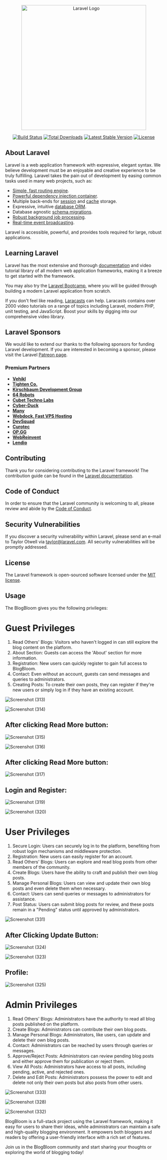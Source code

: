 <p align="center"><a href="https://laravel.com" target="_blank"><img src="https://raw.githubusercontent.com/laravel/art/master/logo-lockup/5%20SVG/2%20CMYK/1%20Full%20Color/laravel-logolockup-cmyk-red.svg" width="400" alt="Laravel Logo"></a></p>

<p align="center">
<a href="https://github.com/laravel/framework/actions"><img src="https://github.com/laravel/framework/workflows/tests/badge.svg" alt="Build Status"></a>
<a href="https://packagist.org/packages/laravel/framework"><img src="https://img.shields.io/packagist/dt/laravel/framework" alt="Total Downloads"></a>
<a href="https://packagist.org/packages/laravel/framework"><img src="https://img.shields.io/packagist/v/laravel/framework" alt="Latest Stable Version"></a>
<a href="https://packagist.org/packages/laravel/framework"><img src="https://img.shields.io/packagist/l/laravel/framework" alt="License"></a>
</p>

## About Laravel

Laravel is a web application framework with expressive, elegant syntax. We believe development must be an enjoyable and creative experience to be truly fulfilling. Laravel takes the pain out of development by easing common tasks used in many web projects, such as:

- [Simple, fast routing engine](https://laravel.com/docs/routing).
- [Powerful dependency injection container](https://laravel.com/docs/container).
- Multiple back-ends for [session](https://laravel.com/docs/session) and [cache](https://laravel.com/docs/cache) storage.
- Expressive, intuitive [database ORM](https://laravel.com/docs/eloquent).
- Database agnostic [schema migrations](https://laravel.com/docs/migrations).
- [Robust background job processing](https://laravel.com/docs/queues).
- [Real-time event broadcasting](https://laravel.com/docs/broadcasting).

Laravel is accessible, powerful, and provides tools required for large, robust applications.

## Learning Laravel

Laravel has the most extensive and thorough [documentation](https://laravel.com/docs) and video tutorial library of all modern web application frameworks, making it a breeze to get started with the framework.

You may also try the [Laravel Bootcamp](https://bootcamp.laravel.com), where you will be guided through building a modern Laravel application from scratch.

If you don't feel like reading, [Laracasts](https://laracasts.com) can help. Laracasts contains over 2000 video tutorials on a range of topics including Laravel, modern PHP, unit testing, and JavaScript. Boost your skills by digging into our comprehensive video library.

## Laravel Sponsors

We would like to extend our thanks to the following sponsors for funding Laravel development. If you are interested in becoming a sponsor, please visit the Laravel [Patreon page](https://patreon.com/taylorotwell).

### Premium Partners

- **[Vehikl](https://vehikl.com/)**
- **[Tighten Co.](https://tighten.co)**
- **[Kirschbaum Development Group](https://kirschbaumdevelopment.com)**
- **[64 Robots](https://64robots.com)**
- **[Cubet Techno Labs](https://cubettech.com)**
- **[Cyber-Duck](https://cyber-duck.co.uk)**
- **[Many](https://www.many.co.uk)**
- **[Webdock, Fast VPS Hosting](https://www.webdock.io/en)**
- **[DevSquad](https://devsquad.com)**
- **[Curotec](https://www.curotec.com/services/technologies/laravel/)**
- **[OP.GG](https://op.gg)**
- **[WebReinvent](https://webreinvent.com/?utm_source=laravel&utm_medium=github&utm_campaign=patreon-sponsors)**
- **[Lendio](https://lendio.com)**

## Contributing

Thank you for considering contributing to the Laravel framework! The contribution guide can be found in the [Laravel documentation](https://laravel.com/docs/contributions).

## Code of Conduct

In order to ensure that the Laravel community is welcoming to all, please review and abide by the [Code of Conduct](https://laravel.com/docs/contributions#code-of-conduct).

## Security Vulnerabilities

If you discover a security vulnerability within Laravel, please send an e-mail to Taylor Otwell via [taylor@laravel.com](mailto:taylor@laravel.com). All security vulnerabilities will be promptly addressed.

## License

The Laravel framework is open-sourced software licensed under the [MIT license](https://opensource.org/licenses/MIT).

## Usage

The BlogBloom gives you the following privileges:


# Guest Privileges

1. Read Others' Blogs: Visitors who haven't logged in can still explore the blog content on the platform.
2. About Section: Guests can access the 'About' section for more information.
3. Registration: New users can quickly register to gain full access to BlogBloom.
4. Contact: Even without an account, guests can send messages and queries to administrators.
5. Creating Posts: To create their own posts, they can register if they're new users or simply log in if they have an existing account.




![Screenshot (313)](https://github.com/shreyakhapekar24/BlogBloom/assets/97623859/e0b09da1-f309-4da0-b6ce-367a69fc0567)




![Screenshot (314)](https://github.com/shreyakhapekar24/BlogBloom/assets/97623859/2d8f857e-8eee-40ed-ad4c-3afc00a9ccbf)




## After clicking Read More button: 




![Screenshot (315)](https://github.com/shreyakhapekar24/BlogBloom/assets/97623859/eb7d80eb-7995-4c3c-9c5f-92acddb4bf21)




![Screenshot (316)](https://github.com/shreyakhapekar24/BlogBloom/assets/97623859/40e7d29b-b678-419e-9979-539b3bed8c81)




## After clicking Read More button: 




![Screenshot (317)](https://github.com/shreyakhapekar24/BlogBloom/assets/97623859/2310cefd-8b3e-46e6-85fe-615e03065f2a)





## Login and Register: 




![Screenshot (319)](https://github.com/shreyakhapekar24/BlogBloom/assets/97623859/a29af63b-34c5-4802-a92a-2a6625bf0ecc)




![Screenshot (320)](https://github.com/shreyakhapekar24/BlogBloom/assets/97623859/9e37e1ad-8114-49df-9428-a86c0e189bb6)




# User Privileges

1. Secure Login: Users can securely log in to the platform, benefiting from robust login mechanisms and middleware protection.
2. Registration: New users can easily register for an account.
3. Read Others' Blogs: Users can explore and read blog posts from other members of the community.
4. Create Blogs: Users have the ability to craft and publish their own blog posts.
5. Manage Personal Blogs: Users can view and update their own blog posts and even delete them when necessary.
6. Contact: Users can send queries or messages to administrators for assistance.
7. Post Status: Users can submit blog posts for review, and these posts remain in a "Pending" status until approved by administrators.




![Screenshot (331)](https://github.com/shreyakhapekar24/BlogBloom/assets/97623859/2ad36505-ec6b-4ed7-a7b7-b5341e046a98)




## After Clicking Update Button:




![Screenshot (324)](https://github.com/shreyakhapekar24/BlogBloom/assets/97623859/8a3f5f0d-9d2c-4f1a-9c01-026c5fd775a2)




![Screenshot (323)](https://github.com/shreyakhapekar24/BlogBloom/assets/97623859/399b9ff8-cd30-4f31-af7a-63d795402745)




## Profile: 




![Screenshot (325)](https://github.com/shreyakhapekar24/BlogBloom/assets/97623859/2f5a518c-e699-4470-82ac-750078862a61)




# Admin Privileges

1. Read Others' Blogs: Administrators have the authority to read all blog posts published on the platform.
2. Create Blogs: Administrators can contribute their own blog posts.
3. Manage Personal Blogs: Administrators, like users, can update and delete their own blog posts.
4. Contact: Administrators can be reached by users through queries or messages.
5. Approve/Reject Posts: Administrators can review pending blog posts and either approve them for publication or reject them.
6. View All Posts: Administrators have access to all posts, including pending, active, and rejected ones.
7. Delete and Edit Posts: Administrators possess the power to edit and delete not only their own posts but also posts from other users.




![Screenshot (333)](https://github.com/shreyakhapekar24/BlogBloom/assets/97623859/0bf31006-c77f-497a-beac-3ef08b2832bc)




![Screenshot (328)](https://github.com/shreyakhapekar24/BlogBloom/assets/97623859/1b5cba7f-9fd6-4965-a92b-6e89e66cb057)




![Screenshot (332)](https://github.com/shreyakhapekar24/BlogBloom/assets/97623859/56784162-7b9f-46d5-9282-25f7522833e3)




BlogBloom is a full-stack project using the Laravel framework, making it easy for users to share their ideas, while administrators can maintain a safe and high-quality blogging environment. It empowers both bloggers and readers by offering a user-friendly interface with a rich set of features. 

Join us in the BlogBloom community and start sharing your thoughts or exploring the world of blogging today!
